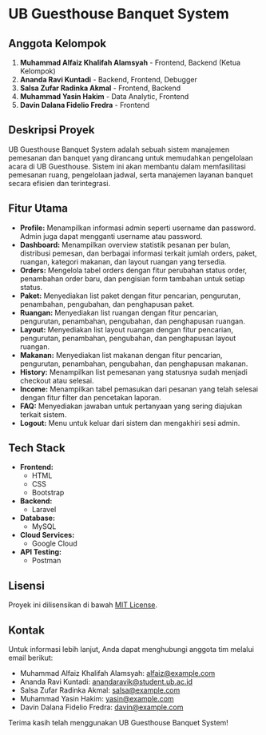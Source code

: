 # UB Guesthouse Banquet System

## Anggota Kelompok

1. **Muhammad Alfaiz Khalifah Alamsyah** - Frontend, Backend (Ketua Kelompok)
2. **Ananda Ravi Kuntadi** - Backend, Frontend, Debugger
3. **Salsa Zufar Radinka Akmal** - Frontend, Backend
4. **Muhammad Yasin Hakim** - Data Analytic, Frontend
5. **Davin Dalana Fidelio Fredra** - Frontend

## Deskripsi Proyek

UB Guesthouse Banquet System adalah sebuah sistem manajemen pemesanan dan banquet yang dirancang untuk memudahkan pengelolaan acara di UB Guesthouse. Sistem ini akan membantu dalam memfasilitasi pemesanan ruang, pengelolaan jadwal, serta manajemen layanan banquet secara efisien dan terintegrasi.

## Fitur Utama

- **Profile:** Menampilkan informasi admin seperti username dan password. Admin juga dapat mengganti username atau password.
- **Dashboard:** Menampilkan overview statistik pesanan per bulan, distribusi pemesan, dan berbagai informasi terkait jumlah orders, paket, ruangan, kategori makanan, dan layout ruangan yang tersedia.
- **Orders:** Mengelola tabel orders dengan fitur perubahan status order, penambahan order baru, dan pengisian form tambahan untuk setiap status.
- **Paket:** Menyediakan list paket dengan fitur pencarian, pengurutan, penambahan, pengubahan, dan penghapusan paket.
- **Ruangan:** Menyediakan list ruangan dengan fitur pencarian, pengurutan, penambahan, pengubahan, dan penghapusan ruangan.
- **Layout:** Menyediakan list layout ruangan dengan fitur pencarian, pengurutan, penambahan, pengubahan, dan penghapusan layout ruangan.
- **Makanan:** Menyediakan list makanan dengan fitur pencarian, pengurutan, penambahan, pengubahan, dan penghapusan makanan.
- **History:** Menampilkan list pemesanan yang statusnya sudah menjadi checkout atau selesai.
- **Income:** Menampilkan tabel pemasukan dari pesanan yang telah selesai dengan fitur filter dan pencetakan laporan.
- **FAQ:** Menyediakan jawaban untuk pertanyaan yang sering diajukan terkait sistem.
- **Logout:** Menu untuk keluar dari sistem dan mengakhiri sesi admin.

## Tech Stack

- **Frontend:** 
  - HTML
  - CSS
  - Bootstrap
- **Backend:**
  - Laravel
- **Database:**
  - MySQL
- **Cloud Services:**
  - Google Cloud
- **API Testing:**
  - Postman



## Lisensi

Proyek ini dilisensikan di bawah [MIT License](LICENSE).

## Kontak

Untuk informasi lebih lanjut, Anda dapat menghubungi anggota tim melalui email berikut:

- Muhammad Alfaiz Khalifah Alamsyah: alfaiz@example.com
- Ananda Ravi Kuntadi: anandaravik@student.ub.ac.id
- Salsa Zufar Radinka Akmal: salsa@example.com
- Muhammad Yasin Hakim: yasin@example.com
- Davin Dalana Fidelio Fredra: davin@example.com

Terima kasih telah menggunakan UB Guesthouse Banquet System!
